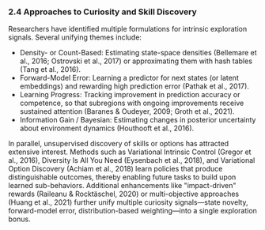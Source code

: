 ### 2.4 Approaches to Curiosity and Skill Discovery

Researchers have identified multiple formulations for intrinsic exploration signals. Several unifying themes include:
- Density- or Count-Based: Estimating state-space densities (Bellemare et al., 2016; Ostrovski et al., 2017) or approximating them with hash tables (Tang et al., 2016).
- Forward-Model Error: Learning a predictor for next states (or latent embeddings) and rewarding high prediction error (Pathak et al., 2017).
- Learning Progress: Tracking improvement in prediction accuracy or competence, so that subregions with ongoing improvements receive sustained attention (Baranes & Oudeyer, 2009; Groth et al., 2021).
- Information Gain / Bayesian: Estimating changes in posterior uncertainty about environment dynamics (Houthooft et al., 2016).

In parallel, unsupervised discovery of skills or options has attracted extensive interest. Methods such as Variational Intrinsic Control (Gregor et al., 2016), Diversity Is All You Need (Eysenbach et al., 2018), and Variational Option Discovery (Achiam et al., 2018) learn policies that produce distinguishable outcomes, thereby enabling future tasks to build upon learned sub-behaviors. Additional enhancements like "impact-driven" rewards (Raileanu & Rocktäschel, 2020) or multi-objective approaches (Huang et al., 2021) further unify multiple curiosity signals—state novelty, forward-model error, distribution-based weighting—into a single exploration bonus.
